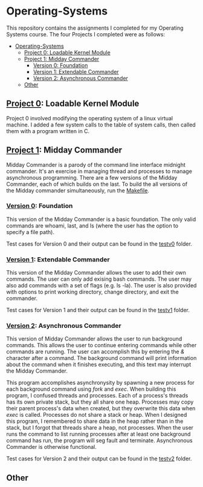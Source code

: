 # Operating-Systems
This repository contains the assignments I completed for my Operating Systems course. The four Projects I completed were as follows:
- [Operating-Systems](#operating-systems)
  - [Project 0: Loadable Kernel Module](#project-0-loadable-kernel-module)
  - [Project 1: Midday Commander](#project-1-midday-commander)
    - [Version 0: Foundation](#version-0-foundation)
    - [Version 1: Extendable Commander](#version-1-extendable-commander)
    - [Version 2: Asynchronous Commander](#version-2-asynchronous-commander)
  - [Other](#other)

## [Project 0](https://github.com/mastlouis/Operating-Systems/tree/master/p0): Loadable Kernel Module

Project 0 involved modifying the operating system of a linux virtual machine. I added a few system calls to the table of system calls, then called them with a program written in C.

## [Project 1](https://github.com/mastlouis/Operating-Systems/tree/master/p1): Midday Commander

Midday Commander is a parody of the command line interface midnight commander. It's an exercise in managing thread and processes to manage asynchronous programming. There are a few versions of the Midday Commander, each of which builds on the last. To build the all versions of the Midday commander simultaneously, run the [Makefile](https://github.com/mastlouis/Operating-Systems/blob/master/p1/Makefile).

### [Version 0](https://github.com/mastlouis/Operating-Systems/blob/master/p1/mc0.c): Foundation

This version of the Midday Commander is a basic foundation. The only valid commands are whoami, last, and ls (where the user has the option to specify a file path).

Test cases for Version 0 and their output can be found in the [testv0](https://github.com/mastlouis/Operating-Systems/tree/master/p1/testv0) folder.

### [Version 1](https://github.com/mastlouis/Operating-Systems/blob/master/p1/mc1.c): Extendable Commander

This version of the Midday Commander allows the user to add their own commands. The user can only add exising bash commands. The user may also add commands with a set of flags (e.g. ls -la). The user is also provided with options to print working directory, change directory, and exit the commander.

Test cases for Version 1 and their output can be found in the [testv1](https://github.com/mastlouis/Operating-Systems/tree/master/p1/testv1) folder.

### [Version 2](https://github.com/mastlouis/Operating-Systems/blob/master/p1/mc2.c): Asynchronous Commander

This version of Midday Commander allows the user to run background commands. This allows the user to continue entering commands while other commands are running. The user can accomplish this by entering the *&* character after a command. The background command will print information about the command when it finishes executing, and this text may interrupt the Midday Commander.

This program accomplishes asynchronysity by spawning a new process for each background command using *fork* and *exec*. When building this program, I confused threads and processes. Each of a process's threads has its own private stack, but they all share one heap. Processes may copy their parent process's data when created, but they overwrite this data when *exec* is called. Processes do not share a stack or heap. When I designed this program, I remembered to share data in the heap rather than in the stack, but I forgot that threads share a heap, not processes. When the user runs the command to list running processes after at least one background command has run, the program will seg fault and terminate. Asynchronous Commander is otherwise functional.

Test cases for Version 2 and their output can be found in the [testv2](https://github.com/mastlouis/Operating-Systems/tree/master/p1/testv2) folder.

## Other